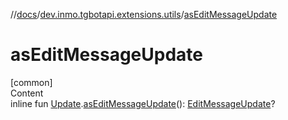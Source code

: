 //[docs](../../index.md)/[dev.inmo.tgbotapi.extensions.utils](index.md)/[asEditMessageUpdate](as-edit-message-update.md)



# asEditMessageUpdate  
[common]  
Content  
inline fun [Update](../dev.inmo.tgbotapi.types.update.abstracts/-update/index.md).[asEditMessageUpdate](as-edit-message-update.md)(): [EditMessageUpdate](../dev.inmo.tgbotapi.types.update/-edit-message-update/index.md)?  



